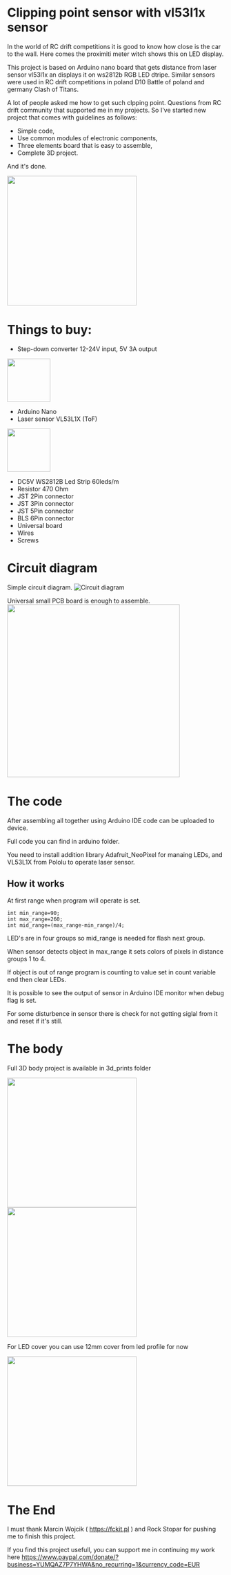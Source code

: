 # Clipping point sensor with vl53l1x sensor

In the world of RC drift competitions it is good to know how close is the car to the wall.
Here comes the proximiti meter witch shows this on LED display.

This project is based on Arduino nano board that gets distance from laser sensor vl53l1x an displays it on ws2812b RGB LED dtripe.
Similar sensors were used in RC drift competitions in poland D10 Battle of poland and germany Clash of Titans.

A lot of people asked me how to get such clpping point. Questions from RC drift community that supported me in my projects. 
So I've started new project that comes with guidelines as follows:
* Simple code,
* Use common modules of electronic components,
* Three elements board that is easy to assemble,
* Complete 3D project.

And it's done. 

<img src="images/clip_at_work.jpg" width="300">

# Things to buy:
* Step-down converter 12-24V input, 5V 3A output
<img src="images/MiniDC12-24V_5V_3A.jpg" width="100">

* Arduino Nano
* Laser sensor VL53L1X (ToF)
<img src="images/VL53L1X.jpg" width="100">

* DC5V WS2812B Led Strip 60leds/m 
* Resistor 470 Ohm
* JST 2Pin connector
* JST 3Pin connector
* JST 5Pin connector
* BLS 6Pin connector
* Universal board
* Wires
* Screws

# Circuit diagram

Simple circuit diagram.
![Circuit diagram](images/wiring_digram.png)

Universal small PCB board is enough to assemble.
<img src="images/board.jpg" width="400">

# The code
After assembling all together using Arduino IDE code can be uploaded to device.

Full code you can find in arduino folder.

You need to install addition library Adafruit_NeoPixel for manaing LEDs, and VL53L1X from Pololu to operate laser sensor.

## How it works

At first range when program will operate is set.
```
int min_range=90;
int max_range=260;
int mid_range=(max_range-min_range)/4;
```
LED's are in four groups so mid_range is needed for flash next group.

When sensor detects object in max_range it sets colors of pixels in distance groups 1 to 4.

If object is out of range program is counting to value set in count variable end then clear LEDs.

It is possible to see the output of sensor in Arduino IDE monitor when debug flag is set.

For some disturbence in sensor there is check for not getting siglal from it and reset if it's still.

# The body
Full 3D body project is available in 3d_prints folder

<img src="images/clip1.jpg" width="300">

<img src="images/clip2.jpg" width="300">

For LED cover you can use 12mm cover from led profile for now

<img src="images/led_cover.jpg" width="300">

# The End
I must thank Marcin Wojcik ( https://fckit.pl ) and Rock Stopar for pushing me to finish this project.

If you find this project usefull, you can support me in continuing my work here
 https://www.paypal.com/donate/?business=YUMQAZ7P7YHWA&no_recurring=1&currency_code=EUR
